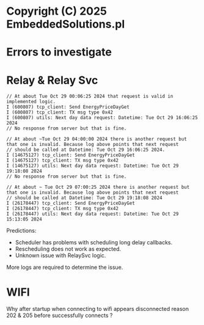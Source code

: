 # Copyright (C) 2025 EmbeddedSolutions.pl
# Errors to investigate #

# Relay & Relay Svc

```
// At about Tue Oct 29 00:06:25 2024 that request is valid in implemented logic.
I (600807) tcp_client: Send EnergyPriceDayGet
I (600807) tcp_client: TX msg type 0x42
I (600807) utils: Next day data request: Datetime: Tue Oct 29 16:06:25 2024
// No response from server but that is fine.

// At about ~Tue Oct 29 04:00:00 2024 there is another request but that one is invalid. Because log above points that next request
// should be called at Datetime: Tue Oct 29 16:06:25 2024.
I (14675127) tcp_client: Send EnergyPriceDayGet
I (14675127) tcp_client: TX msg type 0x42
I (14675127) utils: Next day data request: Datetime: Tue Oct 29 19:18:08 2024
// No response from server but that is fine.

// At about ~ Tue Oct 29 07:00:25 2024 there is another request but that one is invalid. Because log above points that next request
// should be called at Datetime: Tue Oct 29 19:18:08 2024
I (26178447) tcp_client: Send EnergyPriceDayGet
I (26178447) tcp_client: TX msg type 0x42
I (26178447) utils: Next day data request: Datetime: Tue Oct 29 15:13:05 2024
```

Predictions:
- Scheduler has problems with scheduling long delay callbacks.
- Rescheduling does not work as expected.
- Unknown issue with RelaySvc logic.

More logs are required to determine the issue.


# WIFI
Why after startup when connecting to wifi appears disconnected reason 202 & 205 before successfully connects ?
